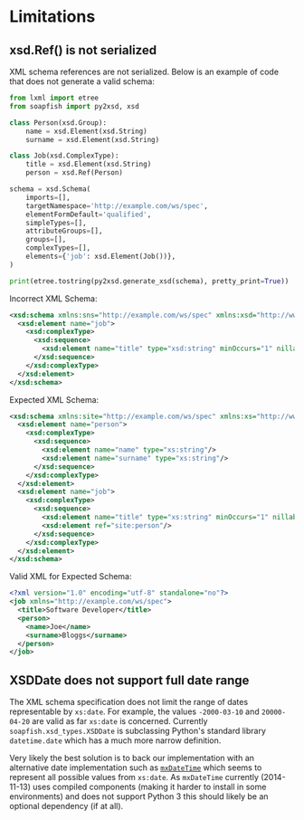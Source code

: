 Limitations
===========

xsd.Ref() is not serialized
---------------------------

XML schema references are not serialized. Below is an example of code that does not generate a valid schema:

```python
from lxml import etree
from soapfish import py2xsd, xsd

class Person(xsd.Group):
    name = xsd.Element(xsd.String)
    surname = xsd.Element(xsd.String)

class Job(xsd.ComplexType):
    title = xsd.Element(xsd.String)
    person = xsd.Ref(Person)

schema = xsd.Schema(
    imports=[],
    targetNamespace='http://example.com/ws/spec',
    elementFormDefault='qualified',
    simpleTypes=[],
    attributeGroups=[],
    groups=[],
    complexTypes=[],
    elements={'job': xsd.Element(Job())},
)

print(etree.tostring(py2xsd.generate_xsd(schema), pretty_print=True))
```

Incorrect XML Schema:

```xml
<xsd:schema xmlns:sns="http://example.com/ws/spec" xmlns:xsd="http://www.w3.org/2001/XMLSchema" targetNamespace="http://example.com/ws/spec" elementFormDefault="qualified">
  <xsd:element name="job">
    <xsd:complexType>
      <xsd:sequence>
        <xsd:element name="title" type="xsd:string" minOccurs="1" nillable="false"/>
      </xsd:sequence>
    </xsd:complexType>
  </xsd:element>
</xsd:schema>
```

Expected XML Schema:

```xml
<xsd:schema xmlns:site="http://example.com/ws/spec" xmlns:xs="http://www.w3.org/2001/XMLSchema" targetNamespace="http://example.com/ws/spec" elementFormDefault="qualified">
  <xsd:element name="person">
    <xsd:complexType>
      <xsd:sequence>
        <xsd:element name="name" type="xs:string"/>
        <xsd:element name="surname" type="xs:string"/>
      </xsd:sequence>
    </xsd:complexType>
  </xsd:element>
  <xsd:element name="job">
    <xsd:complexType>
      <xsd:sequence>
        <xsd:element name="title" type="xs:string" minOccurs="1" nillable="false"/>
        <xsd:element ref="site:person"/>
      </xsd:sequence>
    </xsd:complexType>
  </xsd:element>
</xsd:schema>
```

Valid XML for Expected Schema:

```xml
<?xml version="1.0" encoding="utf-8" standalone="no"?>
<job xmlns="http://example.com/ws/spec">
  <title>Software Developer</title>
  <person>
    <name>Joe</name>
    <surname>Bloggs</surname>
  </person>
</job>
```

XSDDate does not support full date range
----------------------------------------

The XML schema specification does not limit the range of dates representable by
`xs:date`.  For example, the values `-2000-03-10` and `20000-04-20` are valid
as far `xs:date` is concerned. Currently `soapfish.xsd_types.XSDDate` is
subclassing Python's standard library `datetime.date` which has a much more
narrow definition.

Very likely the best solution is to back our implementation with an alternative
date implementation such as [`mxDateTime`](https://pypi.python.org/pypi/egenix-mx-base/)
which seems to represent all possible values from `xs:date`. As `mxDateTime`
currently (2014-11-13) uses compiled components (making it harder to install in
some environments) and does not support Python 3 this should likely be an
optional dependency (if at all).
